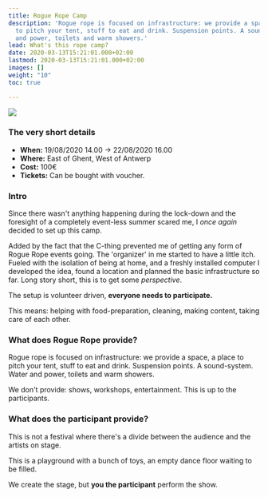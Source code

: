 ```yaml
---
title: Rogue Rope Camp
description: 'Rogue rope is focused on infrastructure: we provide a space, a place
  to pitch your tent, stuff to eat and drink. Suspension points. A sound-system. Water
  and power, toilets and warm showers.'
lead: What's this rope camp?
date: 2020-03-13T15:21:01.000+02:00
lastmod: 2020-03-13T15:21:01.000+02:00
images: []
weight: "10"
toc: true

---
```

![](/images/newlogo.png)

### The very short details

* **When:** 19/08/2020 14.00 -&gt; 22/08/2020 16.00
* **Where:** East of Ghent, West of Antwerp
* **Cost:** 100€ 
* **Tickets:** Can be bought with voucher.

### Intro

Since there wasn't anything happening during the lock-down and the foresight of a completely event-less summer scared me, I *once again* decided to set up this camp.

Added by the fact that the C-thing prevented me of getting any form of Rogue Rope events going. The 'organizer' in me started to have a little itch. Fueled with the isolation of being at home, and a freshly installed computer I developed the idea, found a location and planned the basic infrastructure so far. Long story short, this is to get some *perspective*.

The setup is volunteer driven, **everyone needs to participate.**

This means: helping with food-preparation, cleaning, making content, taking care of each other.

### What does Rogue Rope provide?

Rogue rope is focused on infrastructure: we provide a space, a place to pitch your tent, stuff to eat and drink. Suspension points. A sound-system. Water and power, toilets and warm showers.

We don't provide: shows, workshops, entertainment. This is up to the participants.

### What does the participant provide?

This is not a festival where there's a divide between the audience and the artists on stage.

This is a playground with a bunch of toys, an empty dance floor waiting to be filled.

We create the stage, but **you the participant** perform the show.